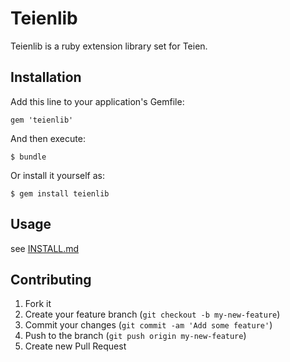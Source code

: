 # Teienlib

Teienlib is a ruby extension library set for Teien.

## Installation

Add this line to your application's Gemfile:

    gem 'teienlib'

And then execute:

    $ bundle

Or install it yourself as:

    $ gem install teienlib

## Usage

see [INSTALL.md](https://github.com/abexsoft/teienlib/blob/master/INSTALL.md)

## Contributing

1. Fork it
2. Create your feature branch (`git checkout -b my-new-feature`)
3. Commit your changes (`git commit -am 'Add some feature'`)
4. Push to the branch (`git push origin my-new-feature`)
5. Create new Pull Request
